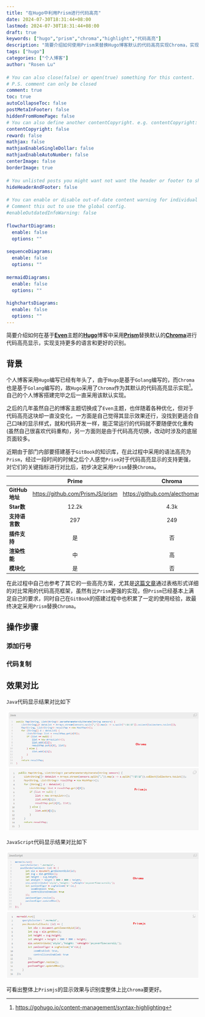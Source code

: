 ```yaml
---
title: "在Hugo中利用Prism进行代码高亮"
date: 2024-07-30T18:31:44+08:00
lastmod: 2024-07-30T18:31:44+08:00
draft: true
keywords: ["hugo","prism","chroma","highlight","代码高亮"]
description: "简要介绍如何使用Prism来替换Hugo博客默认的代码高亮实现Chroma，实现支持更多的语言和更好的识别"
tags: ["hugo"]
categories: ["个人博客"]
author: "Rosen Lu"

# You can also close(false) or open(true) something for this content.
# P.S. comment can only be closed
comment: true
toc: true
autoCollapseToc: false
postMetaInFooter: false
hiddenFromHomePage: false
# You can also define another contentCopyright. e.g. contentCopyright: "This is another copyright."
contentCopyright: false
reward: false
mathjax: false
mathjaxEnableSingleDollar: false
mathjaxEnableAutoNumber: false
centerImage: false
borderImage: true

# You unlisted posts you might want not want the header or footer to show
hideHeaderAndFooter: false

# You can enable or disable out-of-date content warning for individual post.
# Comment this out to use the global config.
#enableOutdatedInfoWarning: false

flowchartDiagrams:
  enable: false
  options: ""

sequenceDiagrams: 
  enable: false
  options: ""

mermaidDiagrams: 
  enable: false
  options: ""

highchartsDiagrams: 
  enable: false
  options: ""
---
```


简要介绍如何在基于[**Even**](https://github.com/olOwOlo/hugo-theme-even)主题的[**Hugo**](https://gohugo.io)博客中采用[**Prism**](https://prismjs.com)替换默认的[**Chroma**](https://github.com/alecthomas/chroma)进行代码高亮显示，实现支持更多的语言和更好的识别。

<!--more-->

## 背景

个人博客采用`Hugo`编写已经有年头了，由于`Hugo`是基于`Golang`编写的，而`Chroma`也是基于`Golang`编写的，故`Hugo`采用了`Chroma`作为其默认的代码高亮显示实现[^1]。自己的个人博客搭建完毕之后一直采用该默认实现。

之后的几年虽然自己的博客主题切换成了`Even`主题，也伴随着各种优化，但对于代码高亮这块却一直没变化，一方面是自己觉得其显示效果还行，没找到更适合自己口味的显示样式，就和代码开发一样，能正常运行的代码就不要随便优化重构(虽然自己很喜欢代码重构)，另一方面则是由于代码高亮切换，改动时涉及的底层页面较多。

近期由于部门内部要搭建基于`GitBook`的知识库，在此过程中采用的语法高亮为`Prism`，经过一段时间的时候之后个人感觉`Prism`对于代码高亮显示的支持更强，对它们的关键指标进行对比后，初步决定采用`Prism`替换`Chroma`。

|                |              Prime               |                Chroma                |
| -------------- | :------------------------------: | :----------------------------------: |
| **GitHub地址** | https://github.com/PrismJS/prism | https://github.com/alecthomas/chroma |
| **Star数**     |              12.2k               |                 4.3k                 |
| **支持语言数** |               297                |                 249                  |
| **插件支持**   |                是                |                  否                  |
| **渲染性能**   |                中                |                  高                  |
| **模块化**     |                是                |                  否                  |

在此过程中自己也参考了其它的一些高亮方案，尤其是[这篇文章](https://frostming.com/2020/12-08/highlight-lexer-comparison)通过表格形式详细的对比常用的代码高亮框架，虽然有比`Prism`更强的实现，但`Prism`已经基本上满足自己的要求，同时自己在`GitBook`的搭建过程中也积累了一定的使用经验，故最终决定采用`Prism`替换`Chroma`。

## 操作步骤

### 添加行号

### 代码复制

## 效果对比

`Java`代码显示结果对比如下

![Java显示效果对比](/blog_img/hugo/using-prismjs-to-highlight-code/hugo_java_code_compare.png "Java显示效果对比")

`JavaScript`代码显示结果对比如下

![JavaScript显示效果对比](/blog_img/hugo/using-prismjs-to-highlight-code/hugo_js_code_compare.png "JavaScript显示效果对比")

可看出整体上`Prismjs`的显示效果与识别度整体上比`Chroma`要更好。

[^1]: https://gohugo.io/content-management/syntax-highlighting